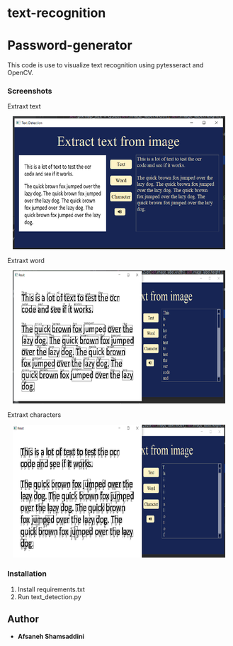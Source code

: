 # text-recognition
# Password-generator

This code is use to visualize text recognition using pytesseract and OpenCV.
### Screenshots
Extraxt text
<p align="center">
   <img width="480" height="300"src="image/text.png">
</p>
Extraxt word
<p align="center">
   <img width="480" height="300"src="image/word.png">
</p>

Extraxt characters
<p align="center">
   <img width="480" height="300"src="image/character.png">
</p>

### Installation
1. Install requirements.txt
2. Run text_detection.py

## Author
* **Afsaneh Shamsaddini**
